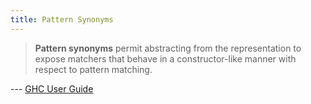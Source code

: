 ```yaml
---
title: Pattern Synonyms
---
```


> **Pattern synonyms** permit abstracting from the representation to expose matchers that behave in a constructor-like manner with respect to pattern matching.

--- [GHC User Guide](https://downloads.haskell.org/~ghc/latest/docs/html/users_guide/glasgow_exts.html#pattern-synonyms)

